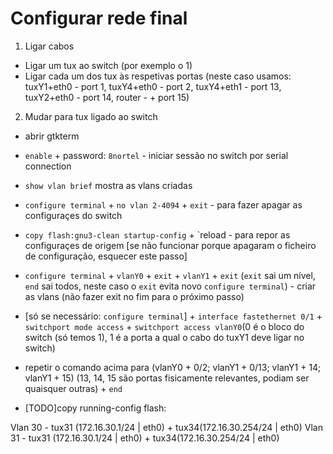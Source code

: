 # Configurar rede final

 1. Ligar cabos 
   * Ligar um tux ao switch (por exemplo o 1)
   * Ligar cada um dos tux às respetivas portas (neste caso usamos: tuxY1+eth0 - port 1, tuxY4+eth0 - port 2, tuxY4+eth1 - port 13, tuxY2+eth0 - port 14, router - + port 15)
    
 2. Mudar para tux ligado ao switch
   * abrir gtkterm
   * `enable` + password: `8nortel` - iniciar sessão no switch por serial connection
   * `show vlan brief` mostra as vlans criadas
   * `configure terminal` + `no vlan 2-4094` + `exit` - para fazer apagar as configuraçes do switch
   * `copy flash:gnu3-clean startup-config` + `reload - para repor as configuraçes de origem [se não funcionar porque apagaram o ficheiro de configuração, esquecer este passo]
   * `configure terminal`  + `vlanY0` + `exit` + `vlanY1` + `exit` (`exit` sai um nível, `end` sai todos, neste caso o `exit` evita novo `configure terminal`)  - criar as vlans (não fazer exit no fim para o próximo passo)
   * [só se necessário: `configure terminal`] + `interface fastethernet 0/1` + `switchport mode access` + `switchport access vlanY0`(0 é o bloco do switch (só temos 1), 1 é a porta a qual o cabo do tuxY1 deve ligar no switch) 
   * repetir o comando acima para (vlanY0  + 0/2; vlanY1 + 0/13; vlanY1 + 14; vlanY1 + 15) (13, 14, 15 são portas fisicamente relevantes, podiam ser quaisquer outras) + `end`
   
   
   
   
   * [TODO]copy running-config flash:<turma-nome1-nome2-nome3>
 
Vlan 30 - tux31 (172.16.30.1/24 | eth0) + tux34(172.16.30.254/24 | eth0)
Vlan 31 - tux31 (172.16.30.1/24 | eth0) + tux34(172.16.30.254/24 | eth0)

